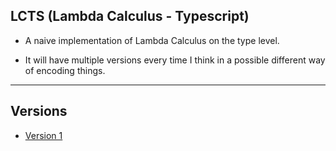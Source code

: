 ## LCTS (Lambda Calculus - Typescript)

- A naive implementation of Lambda Calculus on the type level.

- It will have multiple versions every time I think in a possible different way of encoding things.

---

## Versions

- [Version 1](/src/v1/README.md)
